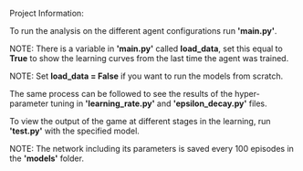 Project Information:

To run the analysis on the different agent configurations run **'main.py'**.

NOTE: There is a variable in **'main.py'** called **load_data**, set this equal to **True** to show the learning curves from the last time the agent was trained.

NOTE: Set **load_data = False** if you want to run the models from scratch.


The same process can be followed to see the results of the hyper-parameter tuning in **'learning_rate.py'** and **'epsilon_decay.py'** files.


To view the output of the game at different stages in the learning, run **'test.py'** with the specified model.

NOTE: The network including its parameters is saved every 100 episodes in the **'models'** folder.
